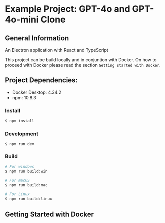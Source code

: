 # Example Project: GPT-4o and GPT-4o-mini Clone



## General Information
An Electron application with React and TypeScript

This project can be build locally and in conjuntion with Docker. On how to proceed with Docker please read the section `Getting started with Docker`.

## Project Dependencies:
- Docker Desktop: 4.34.2
- npm: 10.8.3

### Install

```bash
$ npm install
```

### Development

```bash
$ npm run dev
```

### Build

```bash
# For windows
$ npm run build:win

# For macOS
$ npm run build:mac

# For Linux
$ npm run build:linux
```

## Getting Started with Docker

